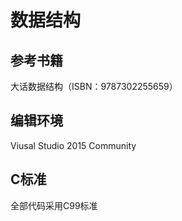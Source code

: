 # 数据结构 #
## 参考书籍 ##
大话数据结构（ISBN：9787302255659）
## 编辑环境 ##
Viusal Studio 2015 Community
## C标准 ##
全部代码采用C99标准